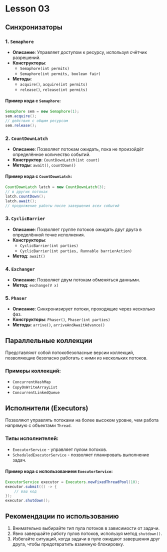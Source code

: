 # Lesson 03

## Синхронизаторы

### 1. `Semaphore`
- **Описание**: Управляет доступом к ресурсу, используя счётчик разрешений.
- **Конструкторы**:
    - `Semaphore(int permits)`
    - `Semaphore(int permits, boolean fair)`
- **Методы**:
    - `acquire()`, `acquire(int permits)`
    - `release()`, `release(int permits)`

#### Пример кода с `Semaphore`:
```java
Semaphore sem = new Semaphore(1);
sem.acquire();
// действия с общим ресурсом
sem.release();
```

### 2. `CountDownLatch`
- **Описание**: Позволяет потокам ожидать, пока не произойдёт определённое количество событий.
- **Конструктор**: `CountDownLatch(int count)`
- **Методы**: `await()`, `countDown()`

#### Пример кода с `CountDownLatch`:
```java
CountDownLatch latch = new CountDownLatch(3);
// в других потоках
latch.countDown();
latch.await();
// продолжение работы после завершения всех событий
```

### 3. `CyclicBarrier`
- **Описание**: Позволяет группе потоков ожидать друг друга в определённой точке исполнения.
- **Конструкторы**:
    - `CyclicBarrier(int parties)`
    - `CyclicBarrier(int parties, Runnable barrierAction)`
- **Метод**: `await()`

### 4. `Exchanger`
- **Описание**: Позволяет двум потокам обменяться данными.
- **Метод**: `exchange(V x)`

### 5. `Phaser`
- **Описание**: Синхронизирует потоки, проходящие через несколько фаз.
- **Конструкторы**: `Phaser()`, `Phaser(int parties)`
- **Методы**: `arrive()`, `arriveAndAwaitAdvance()`

## Параллельные коллекции

Представляют собой потокобезопасные версии коллекций, позволяющие безопасно работать с ними из нескольких потоков.

### Примеры коллекций:
- `ConcurrentHashMap`
- `CopyOnWriteArrayList`
- `ConcurrentLinkedQueue`

## Исполнители (Executors)

Позволяют управлять потоками на более высоком уровне, чем работа напрямую с объектами `Thread`.

### Типы исполнителей:
- `ExecutorService` - управляет пулом потоков.
- `ScheduledExecutorService` - позволяет планировать выполнение задач.

#### Пример кода с использованием `ExecutorService`:
```java
ExecutorService executor = Executors.newFixedThreadPool(10);
executor.submit(() -> {
    // ваш код
});
executor.shutdown();
```

## Рекомендации по использованию

1. Внимательно выбирайте тип пула потоков в зависимости от задачи.
2. Явно завершайте работу пулов потоков, используя метод `shutdown()`.
3. Избегайте ситуаций, когда задачи в пуле ожидают завершения друг друга, чтобы предотвратить взаимную блокировку.



